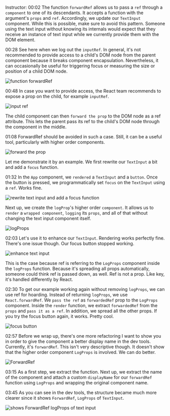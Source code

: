 Instructor: 00:02 The function `forwardRef` allows us to pass a `ref` through a `component` to one of its descendants. It accepts a function with the argument's `props` and `ref`. Accordingly, we update our `TextInput` component. While this is possible, make sure to avoid this pattern. Someone using the text input without knowing its internals would expect that they receive an instance of text input while we currently provide them with the DOM element.

00:28 See here when we log out the `inputRef`. In general, it's not recommended to provide access to a child's DOM node from the parent component because it breaks component encapsulation. Nevertheless, it can occasionally be useful for triggering focus or measuring the size or position of a child DOM node.

![function forwardRef](../images/react-forward-a-dom-reference-to-another-component-using-forwardref-in-react-16-3-function-forwardRef.png)

00:48 In case you want to provide access, the React team recommends to expose a prop on the child, for example `inputRef`. 

![input ref](../images/react-forward-a-dom-reference-to-another-component-using-forwardref-in-react-16-3-input-ref.png)

The child component can then `forward the prop` to the DOM node as a ref attribute. This lets the parent pass its ref to the child's DOM node through the component in the middle.

01:08 ForwardRef should be avoided in such a case. Still, it can be a useful tool, particularly with higher order components. 

![forward the prop](../images/react-forward-a-dom-reference-to-another-component-using-forwardref-in-react-16-3-forward-the-prop.png)

Let me demonstrate it by an example. We first rewrite our `TextInput` a bit and add a `focus` function.

01:32 In the `App` component, we `rendered` a `TextInput` and a `button`. Once the button is pressed, we programmatically set `focus` on the `TextInput` using a `ref`. Works fine. 

![rewrite text input and add a focus function](../images/react-forward-a-dom-reference-to-another-component-using-forwardref-in-react-16-3-rewrite-text-input-and-add-a-focus-function.png)

Next up, we create the `logProp`'s higher order `component`. It allows us to `render` a `wrapped component`, `logging` its `props`, and all of that without changing the text input component itself.

![logProps](../images/react-forward-a-dom-reference-to-another-component-using-forwardref-in-react-16-3-logProps.png)

02:03 Let's use it to enhance our `TextInput`. Rendering works perfectly fine. There's one issue though. Our focus button stopped working. 

![enhance text input](../images/react-forward-a-dom-reference-to-another-component-using-forwardref-in-react-16-3-enhance-text-input.png)

This is the case because ref is referring to the `LogProps` component inside the `logProps` function. Because it's spreading all props automatically, someone could think ref is passed down, as well. Ref is not a prop. Like key, it's handled differently by React.

02:30 To get our example working again without removing `logProps`, we can use ref for hoarding. Instead of returning `logProps`, we use `React.forwardRef`. We `pass the ref` as `forwardedRef` prop to the `LogProps` component. Inside the `render` function, we extract `forwardedRef` from the `props` and `pass it as a ref`. In addition, we spread all the other props. If you try the focus button again, it works. Pretty cool.

![focus button](../images/react-forward-a-dom-reference-to-another-component-using-forwardref-in-react-16-3-focus-button.png)

02:57 Before we wrap up, there's one more refactoring I want to show you in order to give the component a better display name in the dev tools. Currently, it's `forwardRef`. This isn't very descriptive though. It doesn't show that the higher order component `LogProps` is involved. We can do better.

![ForwardRef](../images/react-forward-a-dom-reference-to-another-component-using-forwardref-in-react-16-3-ForwardRef.png)

03:15 As a first step, we extract the function. Next up, we extract the name of the component and attach a custom `displayName` for our `forwardRef` function using `LogProps` and wrapping the original component name.

03:45 As you can see in the dev tools, the structure became much more clearer since it shows `ForwardRef`, `LogProps` of `TextInput`.

![shows ForwardRef logProps of text input](../images/react-forward-a-dom-reference-to-another-component-using-forwardref-in-react-16-3-shows-ForwardRef-logProps-of-text-input.png)